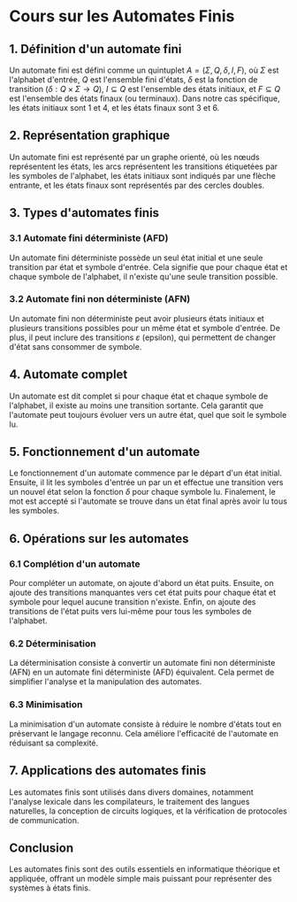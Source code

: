 # Cours sur les Automates Finis

## 1. Définition d'un automate fini

Un automate fini est défini comme un quintuplet $A = (\Sigma, Q, \delta, I, F)$, où $\Sigma$ est l'alphabet d'entrée, $Q$ est l'ensemble fini d'états, $\delta$ est la fonction de transition ($\delta : Q \times \Sigma \rightarrow Q$), $I \subseteq Q$ est l'ensemble des états initiaux, et $F \subseteq Q$ est l'ensemble des états finaux (ou terminaux). Dans notre cas spécifique, les états initiaux sont 1 et 4, et les états finaux sont 3 et 6.

## 2. Représentation graphique

Un automate fini est représenté par un graphe orienté, où les nœuds représentent les états, les arcs représentent les transitions étiquetées par les symboles de l'alphabet, les états initiaux sont indiqués par une flèche entrante, et les états finaux sont représentés par des cercles doubles.

## 3. Types d'automates finis

### 3.1 Automate fini déterministe (AFD)

Un automate fini déterministe possède un seul état initial et une seule transition par état et symbole d'entrée. Cela signifie que pour chaque état et chaque symbole de l'alphabet, il n'existe qu'une seule transition possible.

### 3.2 Automate fini non déterministe (AFN)

Un automate fini non déterministe peut avoir plusieurs états initiaux et plusieurs transitions possibles pour un même état et symbole d'entrée. De plus, il peut inclure des transitions $\varepsilon$ (epsilon), qui permettent de changer d'état sans consommer de symbole.

## 4. Automate complet

Un automate est dit complet si pour chaque état et chaque symbole de l'alphabet, il existe au moins une transition sortante. Cela garantit que l'automate peut toujours évoluer vers un autre état, quel que soit le symbole lu.

## 5. Fonctionnement d'un automate

Le fonctionnement d'un automate commence par le départ d'un état initial. Ensuite, il lit les symboles d'entrée un par un et effectue une transition vers un nouvel état selon la fonction $\delta$ pour chaque symbole lu. Finalement, le mot est accepté si l'automate se trouve dans un état final après avoir lu tous les symboles.

## 6. Opérations sur les automates

### 6.1 Complétion d'un automate

Pour compléter un automate, on ajoute d'abord un état puits. Ensuite, on ajoute des transitions manquantes vers cet état puits pour chaque état et symbole pour lequel aucune transition n'existe. Enfin, on ajoute des transitions de l'état puits vers lui-même pour tous les symboles de l'alphabet.

### 6.2 Déterminisation

La déterminisation consiste à convertir un automate fini non déterministe (AFN) en un automate fini déterministe (AFD) équivalent. Cela permet de simplifier l'analyse et la manipulation des automates.

### 6.3 Minimisation

La minimisation d'un automate consiste à réduire le nombre d'états tout en préservant le langage reconnu. Cela améliore l'efficacité de l'automate en réduisant sa complexité.

## 7. Applications des automates finis

Les automates finis sont utilisés dans divers domaines, notamment l'analyse lexicale dans les compilateurs, le traitement des langues naturelles, la conception de circuits logiques, et la vérification de protocoles de communication.

## Conclusion

Les automates finis sont des outils essentiels en informatique théorique et appliquée, offrant un modèle simple mais puissant pour représenter des systèmes à états finis.
